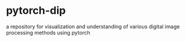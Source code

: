 # pytorch-dip
a repository for visualization and understanding of various digital image processing methods using pytorch

